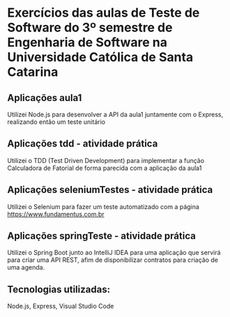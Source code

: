 # Exercícios das aulas de Teste de Software do 3º semestre de Engenharia de Software na Universidade Católica de Santa Catarina

## Aplicações aula1
Utilizei Node.js para desenvolver a API da aula1 juntamente com o Express, realizando então um teste unitário

## Aplicações tdd - atividade prática
Utilizei o TDD (Test Driven Development) para implementar a função Calculadora de Fatorial de forma parecida com a aplicação da aula1

## Aplicações seleniumTestes - atividade prática
Utilizei o Selenium para fazer um teste automatizado com a página https://www.fundamentus.com.br

## Aplicações springTeste - atividade prática
Utilizei o Spring Boot junto ao IntelliJ IDEA para uma aplicação que servirá para criar uma API REST, afim de disponibilizar contratos para criação de uma agenda.

## Tecnologias utilizadas:
Node.js, Express, Visual Studio Code
